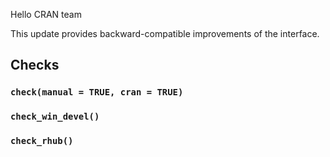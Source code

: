 Hello CRAN team

This update provides backward-compatible improvements of the interface.

## Checks

### `check(manual = TRUE, cran = TRUE)`

### `check_win_devel()`

### `check_rhub()`


